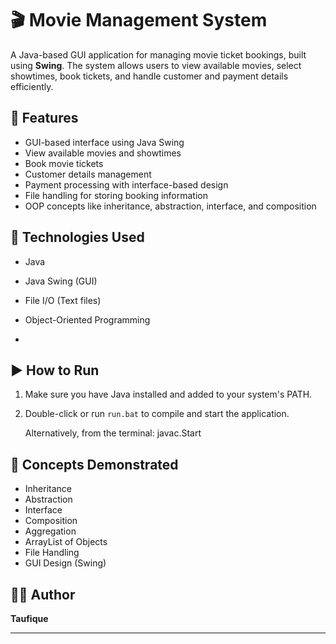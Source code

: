 # 🎬 Movie Management System

A Java-based GUI application for managing movie ticket bookings, built using **Swing**. The system allows users to view available movies, select showtimes, book tickets, and handle customer and payment details efficiently.

## 🚀 Features

- GUI-based interface using Java Swing
- View available movies and showtimes
- Book movie tickets
- Customer details management
- Payment processing with interface-based design
- File handling for storing booking information
- OOP concepts like inheritance, abstraction, interface, and composition

## 🧱 Technologies Used

- Java
- Java Swing (GUI)
- File I/O (Text files)
- Object-Oriented Programming

- 
## ▶️ How to Run

1. Make sure you have Java installed and added to your system's PATH.
2. Double-click or run `run.bat` to compile and start the application.

   Alternatively, from the terminal:
      javac.Start

## 🧠 Concepts Demonstrated

- Inheritance  
- Abstraction  
- Interface  
- Composition  
- Aggregation  
- ArrayList of Objects 
- File Handling  
- GUI Design (Swing)

## 👨‍💻 Author

**Taufique**

---

